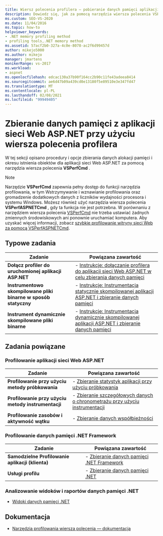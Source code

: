 ```yaml
---
title: Wiersz polecenia profilera — pobieranie danych pamięci aplikacji sieci Web ASP.NET
description: Dowiedz się, jak za pomocą narzędzia wiersza polecenia VSPerfCmd zbierać informacje o alokacji pamięci i dacie istnienia obiektu dla aplikacji sieci Web ASP.NET.
ms.custom: SEO-VS-2020
ms.date: 11/04/2016
ms.topic: how-to
helpviewer_keywords:
- .NET memory profiling method
- profiling tools,.NET memory method
ms.assetid: 57acf2b0-327a-4c0e-8078-ac2f6d99457d
author: mikejo5000
ms.author: mikejo
manager: jmartens
monikerRange: vs-2017
ms.workload:
- aspnet
ms.openlocfilehash: edcac130a37b90f164cc2b90c11fe43adeea8414
ms.sourcegitcommit: ae6d47b09a439cd0e13180f5e89510e3e347fd47
ms.translationtype: MT
ms.contentlocale: pl-PL
ms.lasthandoff: 02/08/2021
ms.locfileid: "99949405"
---
```

# <a name="collect-memory-data-from-an-aspnet-web-application-by-using-the-profiler-command-line"></a>Zbieranie danych pamięci z aplikacji sieci Web ASP.NET przy użyciu wiersza polecenia profilera
W tej sekcji opisano procedury i opcje zbierania danych alokacji pamięci i okresu istnienia obiektów dla aplikacji sieci Web ASP.NET za pomocą narzędzia wiersza polecenia **VSPerfCmd** .

> [!NOTE]
> Narzędzie **VSPerfCmd** zapewnia pełny dostęp do funkcji narzędzia profilowania, w tym Wstrzymywanie i wznawianie profilowania oraz gromadzenie dodatkowych danych z liczników wydajności procesora i systemu Windows. Możesz również użyć narzędzia wiersza polecenia  **VSPerfASPNETCmd** , gdy ta funkcja nie jest potrzebna. W porównaniu z narzędziem wiersza polecenia [VSPerfCmd](../profiling/vsperfcmd.md) nie trzeba ustawiać żadnych zmiennych środowiskowych ani ponownie uruchamiać komputera. Aby uzyskać więcej informacji, zobacz [szybkie profilowanie witryny sieci Web za pomocą VSPerfASPNETCmd](../profiling/rapid-web-site-profiling-with-vsperfaspnetcmd.md).

## <a name="common-tasks"></a>Typowe zadania

|Zadanie|Powiązana zawartość|
|----------|---------------------|
|**Dołącz profiler do uruchomionej aplikacji ASP.NET**|-   [Instrukcje: dołączanie profilera do aplikacji sieci Web ASP.NET w celu zbierania danych pamięci](../profiling/how-to-attach-the-profiler-to-an-aspnet-web-application-to-collect-memory-data-by-using-the-command-line.md)|
|**Instrumentowo skompilowane pliki binarne w sposób statyczny**|-   [Instrukcje: Instrumentacja statycznie skompilowanej aplikacji ASP.NET i zbieranie danych pamięci](../profiling/how-to-instrument-a-statically-compiled-aspnet-app-and-collect-memory-data.md)|
|**Instrument dynamicznie skompilowane pliki binarne**|-   [Instrukcje: Instrumentacja dynamicznie skompilowanej aplikacji ASP.NET i zbieranie danych pamięci](../profiling/how-to-instrument-a-dynamically-compiled-aspnet-web-application-and-collect-memory-data.md)|

## <a name="related-tasks"></a>Zadania powiązane

### <a name="profile-aspnet-web-applications"></a>Profilowanie aplikacji sieci Web ASP.NET

|Zadanie|Powiązana zawartość|
|----------|---------------------|
|**Profilowanie przy użyciu metody próbkowania**|-   [Zbieranie statystyk aplikacji przy użyciu próbkowania](../profiling/collecting-application-statistics-for-aspnet-using-the-profiler-sampling-method.md)|
|**Profilowanie przy użyciu metody instrumentacji**|-   [Zbieranie szczegółowych danych o chronometrażu przy użyciu instrumentacji](../profiling/collecting-detailed-timing-data-aspnet-profiler-instrumentation-method.md)|
|**Profilowanie zasobów i aktywność wątku**|-   [Zbieranie danych współbieżności](../profiling/collecting-concurrency-data-for-an-aspnet-web-application.md)|

### <a name="profile-net-framework-memory-data"></a>Profilowanie danych pamięci .NET Framework

|Zadanie|Powiązana zawartość|
|----------|---------------------|
|**Samodzielne Profilowanie aplikacji (klienta)**|-   [Zbieranie danych pamięci .NET Framework](../profiling/collecting-dotnet-framework-memory-data-for-stand-alone-applications.md)|
|**Usługi profilu**|-   [Zbieranie danych pamięci .NET](../profiling/collecting-memory-data-from-dotnet-framework-services-by-using-the-profiler-command-line.md)|

### <a name="analyze-net-memory-data-views-and-reports"></a>Analizowanie widoków i raportów danych pamięci .NET
- [Widoki danych pamięci .NET](../profiling/dotnet-memory-data-views.md)

## <a name="reference"></a>Dokumentacja
- [Narzędzia profilowania wiersza polecenia — dokumentacja](../profiling/command-line-profiling-tools-reference.md)

